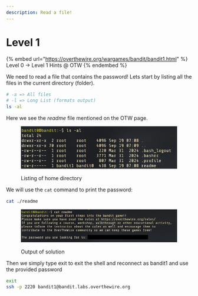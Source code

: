 ```yaml
---
description: Read a file!
---
```


# Level 1

{% embed url="https://overthewire.org/wargames/bandit/bandit1.html" %}
Level 0 -> Level 1 Hints @ OTW
{% endembed %}



We need to read a file that contains the password! Lets start by listing all the files in the current directory (folder).

```bash
# -a => All files
# -l => Long List (formats output)
ls -al
```

Here we see the _readme_ file mentioned on the OTW page.

<figure><img src="../.gitbook/assets/image (13).png" alt=""><figcaption><p>Listing of home directory</p></figcaption></figure>

We will use the `cat` command to print the password:

```bash
cat ./readme
```

<figure><img src="../.gitbook/assets/image (1) (1).png" alt=""><figcaption><p>Output of solution</p></figcaption></figure>

Then we simply type exit to exit the shell and reconnect as bandit1 and use the provided password

```bash
exit
ssh -p 2220 bandit1@bandit.labs.overthewire.org    
```

